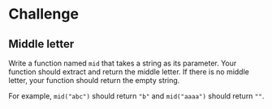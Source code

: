 # Challenge

## Middle letter

Write a function named `mid` that takes a string as its parameter. Your function should extract and return the middle letter. If there is no middle letter, your function should return the empty string.

For example, `mid("abc")` should return `"b"` and `mid("aaaa")` should return `""`.

```python

```